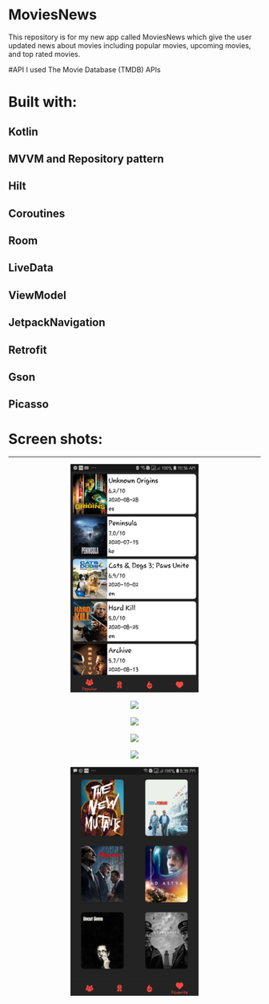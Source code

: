 # MoviesNews
This repository is for my new app called MoviesNews which give the user updated news about movies including popular movies, upcoming movies, and top rated movies.

#API
I used The Movie Database (TMDB) APIs

# Built with:

Kotlin
---
MVVM and Repository pattern
---
Hilt
---
Coroutines
---
Room
---
LiveData
---
ViewModel
---
JetpackNavigation
---
Retrofit
---
Gson
---
Picasso
---

# Screen shots: 
---

<p align="center">
 <img src = "images/popular.jpg" width = "256">
</p>

<p align="center">
 <img src = "images/onward.jpg" width = "256">
</p>

<p align="center">
 <img src = "images/top_rated.jpg" width = "256">
</p>

<p align="center">
 <img src = "images/up_coming.jpg" width = "256">
</p>

<p align="center">
 <img src = "images/lion_king.jpg" width = "256">
</p>

<p align="center">
 <img src = "images/favorites.jpg" width = "256">
</p>

